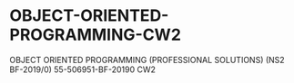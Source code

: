 # OBJECT-ORIENTED-PROGRAMMING-CW2
OBJECT ORIENTED PROGRAMMING (PROFESSIONAL SOLUTIONS) (NS2 BF-2019/0) 55-506951-BF-20190 CW2
